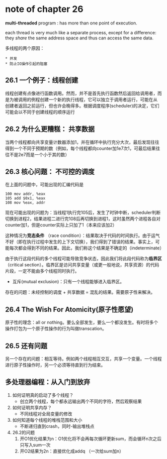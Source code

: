 # note of chapter 26

**multi-threaded** program : has more than one point of execution.

each thread is very much like a separate process, except for a difference: they *share* the same address space and thus can access the same data.

多线程的两个原因：

	* 并发
	* 防止IO操作引起的阻塞



## 26.1 一个例子：线程创建

线程创建有点像进行函数调用。然而，并不是首先执行函数然后返回给调用者，而是为被调用的例程创建一个新的执行线程，它可以独立于调用者运行，可能在从
创建者返回之前运行，但也许会晚得多。根据调度程序(scheduler)的决定，它们可能会以不同于创建线程的顺序运行



## 26.2 为什么更糟糕： 共享数据

当两个线程都向共享变量计数器添加1，并在循环中执行充分大次，最后发现往往得到一个不同于预期的数（例如，每个线程都向counter加1e7次1，可最后结果往往不是2e7而是一个小于其的数）



## 26.3 核心问题： 不可控的调度

在上面的问题中，可能出现的汇编代码是

```assembly
100 mov addr, %eax
105 add $0x1, %eax
108 mov %eax, addr
```

现在可能出现的问题为：当线程1执行完105后，发生了时钟中断，scheduler判断切换到进程2，结果进程二进行完108后再切换到进程1，这时虽然两个进程各自对counter加1，但是counter实际上只加了1（本来应该加2）

这种情况为**竞态条件** （race condition）：结果取决于代码的时间执行。由于运气不好（即在执行过程中发生的上下文切换），我们得到了错误的结果。事实上，可能每次都会得到不同的结果。因此，我们称这个结果是不确定的（indeterminate）

由于执行这段代码的多个线程可能导致竞争状态，因此我们将此段代码称为**临界区** （critical section）。临界区是访问共享变量（或更一般地说，共享资源）的代码片段，一定不能由多个线程同时执行。

- 互斥(mutual exclusion)：只有一个线程能够进入临界区。

  

存在的问题：未经控制的调度 + 共享数据 = 混乱的结果。需要原子性来解决。

## 26.4 The Wish For Atomicity(原子性愿望)

原子性的理念：all or nothing。要么全部发生，要么一个都没发生。有时将多个操作打包为一个原子性操作的行为叫做transcation。



## 26.5 还有问题

另一个存在的问题：相互等待。例如两个线程相互交互，共享一个变量。一个线程进行原子性操作时，另一个必须等待直到行为结束。





## 多处理器编程：从入门到放弃

1. 如何证明真的启动了多个线程？
   * 创立两个线程，每个都永远输出两个不同的字符，然后观察结果
2. 如何证明共享内存？
   * 不同线程对全局变量的修改
3. 如何知道每个线程的堆栈范围和大小
   * 不断递归直到crash，同时-输出堆栈点
4. 26.2的问题
   1. 开O1优化结果为n：O1优化将不会再每次循环更新sum，而会循环n次之后只写入sum一次
   2. 开O2结果为2n：直接优化成addq （一次给sum加n）